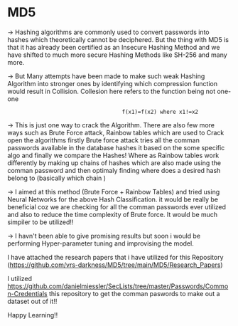# MD5



-> Hashing algorithms are commonly used to convert passwords into hashes which theoretically cannot be deciphered.
But the thing with MD5 is that it has already been certified as an Insecure Hashing Method and we have shifted to much more secure Hashing 
Methods like SH-256 and many more.

-> But Many attempts have been made to make such weak Hashing Algorithm into stronger ones by identifying which compression function would result in Collision.
Collesion here refers to the function being not one-one 
              
                                        f(x1)=f(x2) where x1!=x2
-> This is just one way to crack the Algorithm. There are also few more ways such as Brute Force attack, Rainbow tables which are used to Crack open the algorithms
 firstly Brute force attack tries all the comman passwords available in the database hashes it based on the some specific algo and finally we compare the Hashes!
 Where as Rainbow tables work differently by making up chains of hashes which are also made using the comman password and then optimaly finding where does a 
 desired hash belong to (basically which chain )
 
 -> I aimed at this method (Brute Force + Rainbow Tables)  and tried using Neural Networks for the above Hash Classification. 
    it would be really be beneficial coz we are checking for all the comman passwords ever 
    utilized and also to reduce the time complexity of Brute force. It would be much simpiler to be utilized!!
  
  -> I havn't been able to give promising results but soon i would be performing Hyper-parameter tuning and improvising the model.
   
  I have attached the research papers that i have utilized for this Repository (https://github.com/vrs-darkness/MD5/tree/main/MD5/Research_Papers)
    
  I utilized https://github.com/danielmiessler/SecLists/tree/master/Passwords/Common-Credentials this repository to get the comman paswords to make out a dataset out of it!!
    
    
  Happy Learning!!
    
 
                                                 
